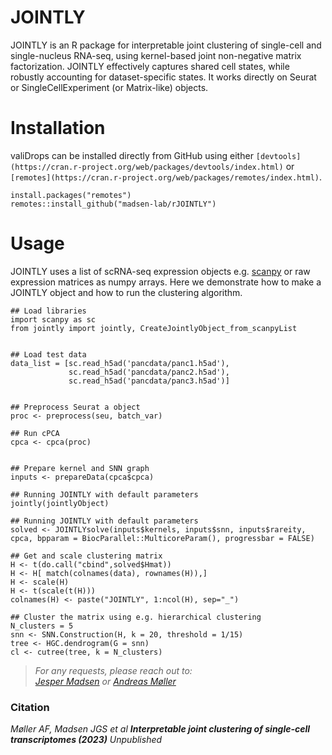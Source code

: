 # JOINTLY

JOINTLY is an R package for interpretable joint clustering of single-cell and single-nucleus RNA-seq, using kernel-based joint non-negative matrix factorization. JOINTLY effectively captures shared cell states, while robustly accounting for dataset-specific states. It works directly on Seurat or SingleCellExperiment (or Matrix-like) objects.


# Installation

valiDrops can be installed directly from GitHub using either `[devtools](https://cran.r-project.org/web/packages/devtools/index.html)` or `[remotes](https://cran.r-project.org/web/packages/remotes/index.html)`. 

```{R}
install.packages("remotes")
remotes::install_github("madsen-lab/rJOINTLY")
```


# Usage

JOINTLY uses a list of scRNA-seq expression objects e.g. [scanpy](https://github.com/scverse/scanpy) or raw expression matrices as numpy arrays. 
Here we demonstrate how to make a JOINTLY object and how to run the clustering algorithm. 


```{R}
## Load libraries
import scanpy as sc
from jointly import jointly, CreateJointlyObject_from_scanpyList


## Load test data
data_list = [sc.read_h5ad('pancdata/panc1.h5ad'), 
             sc.read_h5ad('pancdata/panc2.h5ad'), 
             sc.read_h5ad('pancdata/panc3.h5ad')]


## Preprocess Seurat a object
proc <- preprocess(seu, batch_var)

## Run cPCA
cpca <- cpca(proc)


## Prepare kernel and SNN graph
inputs <- prepareData(cpca$cpca)

## Running JOINTLY with default parameters
jointly(jointlyObject)

## Running JOINTLY with default parameters
solved <- JOINTLYsolve(inputs$kernels, inputs$snn, inputs$rareity, cpca, bpparam = BiocParallel::MulticoreParam(), progressbar = FALSE)

## Get and scale clustering matrix
H <- t(do.call("cbind",solved$Hmat))
H <- H[ match(colnames(data), rownames(H)),]
H <- scale(H)
H <- t(scale(t(H)))
colnames(H) <- paste("JOINTLY", 1:ncol(H), sep="_")

## Cluster the matrix using e.g. hierarchical clustering
N_clusters = 5
snn <- SNN.Construction(H, k = 20, threshold = 1/15)
tree <- HGC.dendrogram(G = snn)
cl <- cutree(tree, k = N_clusters)
```

> _For any requests, please reach out to: <br/>[Jesper Madsen](jgsm@imada.sdu.dk) or [Andreas Møller](andreasfm@bmb.sdu.dk)_


### Citation
_Møller AF, Madsen JGS et al **Interpretable joint clustering of single-cell transcriptomes (2023)** Unpublished_  <br/>
